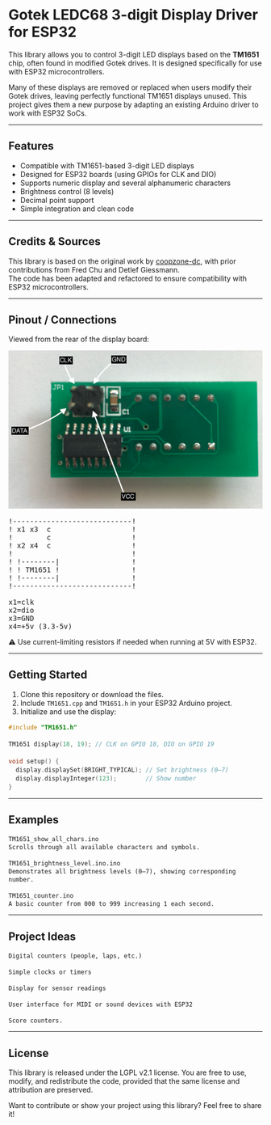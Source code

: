 # Gotek LEDC68 3-digit Display Driver for ESP32

This library allows you to control 3-digit LED displays based on the **TM1651** chip, often found in modified Gotek drives. It is designed specifically for use with ESP32 microcontrollers.

Many of these displays are removed or replaced when users modify their Gotek drives, leaving perfectly functional TM1651 displays unused. This project gives them a new purpose by adapting an existing Arduino driver to work with ESP32 SoCs.

---

## Features

- Compatible with TM1651-based 3-digit LED displays
- Designed for ESP32 boards (using GPIOs for CLK and DIO)
- Supports numeric display and several alphanumeric characters
- Brightness control (8 levels)
- Decimal point support
- Simple integration and clean code

---

## Credits & Sources

This library is based on the original work by [coopzone-dc](https://github.com/coopzone-dc/GotekLEDC68), with prior contributions from Fred Chu and Detlef Giessmann.  
The code has been adapted and refactored to ensure compatibility with ESP32 microcontrollers.

---

## Pinout / Connections

Viewed from the rear of the display board:

[![LEDC68 Pinout](https://github.com/coopzone-dc/GotekLEDC68/blob/master/docs/LEDC68-pin.png)](https://github.com/enkonsierto/GotekLEDC68-ESP32/blob/main/docs/LEDC68-pin.png)

<pre>
!----------------------------!
! x1 x3  c                   !
!        c                   !
! x2 x4  c                   !
!                            !
! !--------|                 !
! ! TM1651 !                 !
! !--------|                 !
!----------------------------!

x1=clk
x2=dio
x3=GND
x4=+5v (3.3-5v)
</pre>
⚠️ Use current-limiting resistors if needed when running at 5V with ESP32.

---

## Getting Started

1. Clone this repository or download the files.
2. Include `TM1651.cpp` and `TM1651.h` in your ESP32 Arduino project.
3. Initialize and use the display:

```cpp
#include "TM1651.h"

TM1651 display(18, 19); // CLK on GPIO 18, DIO on GPIO 19

void setup() {
  display.displaySet(BRIGHT_TYPICAL); // Set brightness (0–7)
  display.displayInteger(123);        // Show number
}
```

---

## Examples

    TM1651_show_all_chars.ino
    Scrolls through all available characters and symbols.

    TM1651_brightness_level.ino.ino
    Demonstrates all brightness levels (0–7), showing corresponding number.

    TM1651_counter.ino
    A basic counter from 000 to 999 increasing 1 each second.
    
---

## Project Ideas

    Digital counters (people, laps, etc.)

    Simple clocks or timers

    Display for sensor readings

    User interface for MIDI or sound devices with ESP32

    Score counters.

---

## License

This library is released under the LGPL v2.1 license.
You are free to use, modify, and redistribute the code, provided that the same license and attribution are preserved.

Want to contribute or show your project using this library? Feel free to share it!
